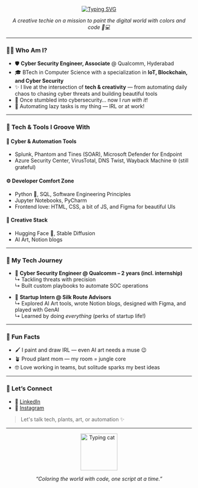 <p align="center">
  <a href="https://git.io/typing-svg">
    <img src="https://readme-typing-svg.demolab.com?font=Fira+Code&weight=900&size=29&pause=1000&color=C52008&width=435&lines=Hey+there,+I'm+Shriya!" alt="Typing SVG" />
  </a>
</p>
<p align="center">
  <i>A creative techie on a mission to paint the digital world with colors and code 🎨💻</i>
</p>

---

### 👩‍💻 Who Am I?

- 🛡️ **Cyber Security Engineer, Associate** @ Qualcomm, Hyderabad  
- 🎓 BTech in Computer Science with a specialization in **IoT, Blockchain, and Cyber Security**
- ✨ I live at the intersection of **tech & creativity** — from automating daily chaos to chasing cyber threats and building beautiful tools
- 🔁 Once stumbled into cybersecurity… now I *run with it*!  
- 🤖 Automating lazy tasks is my thing — IRL or at work!

---

### 🧰 Tech & Tools I Groove With

#### 🔐 Cyber & Automation Tools
- Splunk, Phantom and Tines (SOAR), Microsoft Defender for Endpoint  
- Azure Security Center, VirusTotal, DNS Twist, Wayback Machine 🌐 (still grateful)

#### ⚙️ Developer Comfort Zone
- Python 🐍, SQL, Software Engineering Principles  
- Jupyter Notebooks, PyCharm  
- Frontend love: HTML, CSS, a bit of JS, and Figma for beautiful UIs

#### 🎨 Creative Stack
- Hugging Face 🤗, Stable Diffusion  
- AI Art, Notion blogs

---
### 💼 My Tech Journey

- 💼 **Cyber Security Engineer @ Qualcomm – 2 years (incl. internship)**  
  ↳ Tackling threats with precision  
  ↳ Built custom playbooks to automate SOC operations  

- 🚀 **Startup Intern @ Silk Route Advisors**  
  ↳ Explored AI Art tools, wrote Notion blogs, designed with Figma, and played with GenAI  
  ↳ Learned by doing *everything* (perks of startup life!)
---

### 🎨 Fun Facts

- 🖌️ I paint and draw IRL — even AI art needs a muse 😉  
- 🪴 Proud plant mom — my room = jungle core
- 🤓 Love working in teams, but solitude sparks my best ideas

---

### 🤝 Let’s Connect

- 💼 [LinkedIn](https://www.linkedin.com/in/shriya-bandi/)
- 📸 [Instagram](https://www.instagram.com/shriyabandi/)

> Let's talk tech, plants, art, or automation ✨

---

<p align="center">
  <img src="https://media.giphy.com/media/QssGEmpkyEOhBCb7e1/giphy.gif" width="100" alt="Typing cat">
</p>
<p align="center">
  <i>“Coloring the world with code, one script at a time.”</i>
</p>

